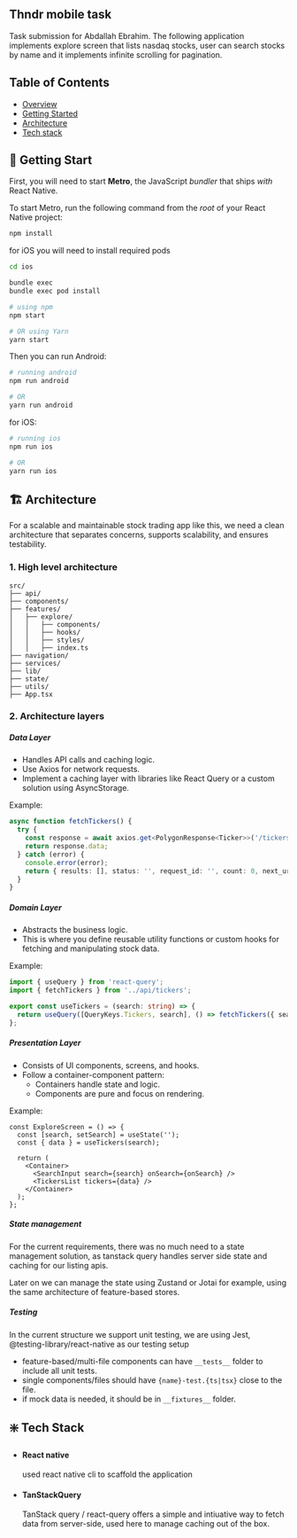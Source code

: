 ## Thndr mobile task

Task submission for Abdallah Ebrahim.
The following application implements explore screen that lists nasdaq stocks, user can search stocks by name and it implements infinite scrolling for pagination.

## Table of Contents

- [Overview](#thndr-mobile-task)
- [Getting Started](#getting-start)
- [Architecture](#architecture)
- [Tech stack](#tach-stack)

## 🚀 Getting Start

First, you will need to start **Metro**, the JavaScript _bundler_ that ships _with_ React Native.

To start Metro, run the following command from the _root_ of your React Native project:

```bash
npm install
```

for iOS you will need to install required pods

```bash
cd ios

bundle exec
bundle exec pod install
```

```bash
# using npm
npm start

# OR using Yarn
yarn start
```

Then you can run Android:

```bash
# running android
npm run android

# OR
yarn run android
```

for iOS:

```bash
# running ios
npm run ios

# OR
yarn run ios
```

## 🏗️ Architecture

For a scalable and maintainable stock trading app like this, we need a clean architecture that separates concerns, supports scalability, and ensures testability.

### 1. High level architecture

```
src/
├── api/
├── components/
├── features/
│   ├── explore/
│   │   ├── components/
│   │   ├── hooks/
│   │   ├── styles/
│   │   ├── index.ts
├── navigation/
├── services/
├── lib/
├── state/
├── utils/
├── App.tsx
```

### 2. Architecture layers

##### Data Layer

- Handles API calls and caching logic.
- Use Axios for network requests.
- Implement a caching layer with libraries like React Query or a custom solution using AsyncStorage.

Example:

```ts
async function fetchTickers() {
  try {
    const response = await axios.get<PolygonResponse<Ticker>>('/tickers');
    return response.data;
  } catch (error) {
    console.error(error);
    return { results: [], status: '', request_id: '', count: 0, next_url: '' };
  }
}
```

##### Domain Layer

- Abstracts the business logic.
- This is where you define reusable utility functions or custom hooks for fetching and manipulating stock data.

Example:

```ts
import { useQuery } from 'react-query';
import { fetchTickers } from '../api/tickers';

export const useTickers = (search: string) => {
  return useQuery([QueryKeys.Tickers, search], () => fetchTickers({ search }));
};
```

##### Presentation Layer

- Consists of UI components, screens, and hooks.
- Follow a container-component pattern:
  - Containers handle state and logic.
  - Components are pure and focus on rendering.

Example:

```tsx
const ExploreScreen = () => {
  const [search, setSearch] = useState('');
  const { data } = useTickers(search);

  return (
    <Container>
      <SearchInput search={search} onSearch={onSearch} />
      <TickersList tickers={data} />
    </Container>
  );
};
```

##### State management

For the current requirements, there was no much need to a state management solution, as tanstack query handles server side state and caching for our listing apis.

Later on we can manage the state using Zustand or Jotai for example, using the same architecture of feature-based stores.

##### Testing

In the current structure we support unit testing, we are using Jest, @testing-library/react-native as our testing setup

- feature-based/multi-file components can have `__tests__` folder to include all unit tests.
- single components/files should have `{name}-test.{ts|tsx}` close to the file.
- if mock data is needed, it should be in `__fixtures__` folder.

## ❇️ Tech Stack

- #### React native

  used react native cli to scaffold the application

- #### TanStackQuery
  TanStack query / react-query offers a simple and intiuative way to fetch data from server-side, used here to manage caching out of the box.
